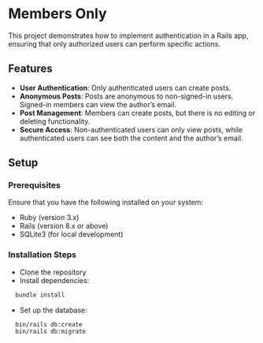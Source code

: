 # Members Only

This project demonstrates how to implement authentication in a Rails app, ensuring that only authorized users can perform specific actions.

## Features

- **User Authentication**: Only authenticated users can create posts.
- **Anonymous Posts**: Posts are anonymous to non-signed-in users. Signed-in members can view the author’s email.
- **Post Management**: Members can create posts, but there is no editing or deleting functionality.
- **Secure Access**: Non-authenticated users can only view posts, while authenticated users can see both the content and the author’s email.

## Setup

### Prerequisites

Ensure that you have the following installed on your system:

- Ruby (version 3.x)
- Rails (version 8.x or above)
- SQLite3 (for local development)

### Installation Steps

- Clone the repository
- Install dependencies:

```bash
  bundle install
```

- Set up the database:

```bash
  bin/rails db:create
  bin/rails db:migrate
```
